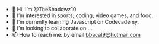 - 👋 Hi, I’m @TheShadowz10
- 👀 I’m interested in sports, coding, video games, and food.
- 🌱 I’m currently learning Javascript on Codecademy.
- 💞️ I’m looking to collaborate on ...
- 📫 How to reach me: 
  by email bbacal9@hotmail.com

<!---
TheShadowz10/TheShadowz10 is a ✨ special ✨ repository because its `README.md` (this file) appears on your GitHub profile.
You can click the Preview link to take a look at your changes.
--->
